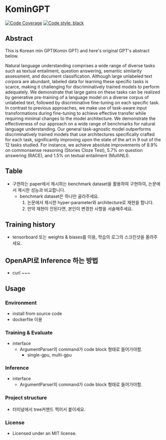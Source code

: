 # KominGPT

[![Code Coverage](https://codecov.io/gh/HephaestusProject/template/branch/master/graph/badge.svg)](https://codecov.io/gh/HephaestusProject/template)
[![Code style: black](https://img.shields.io/badge/code%20style-black-000000.svg)](https://github.com/psf/black)

## Abstract

This is Korean min GPT(Komin GPT) and here's original GPT's abstract below.

Natural language understanding comprises a wide range of diverse tasks such
as textual entailment, question answering, semantic similarity assessment, and
document classification. Although large unlabeled text corpora are abundant,
labeled data for learning these specific tasks is scarce, making it challenging for
discriminatively trained models to perform adequately. We demonstrate that large
gains on these tasks can be realized by generative pre-training of a language model
on a diverse corpus of unlabeled text, followed by discriminative fine-tuning on each
specific task. In contrast to previous approaches, we make use of task-aware input
transformations during fine-tuning to achieve effective transfer while requiring
minimal changes to the model architecture. We demonstrate the effectiveness of
our approach on a wide range of benchmarks for natural language understanding.
Our general task-agnostic model outperforms discriminatively trained models that
use architectures specifically crafted for each task, significantly improving upon the
state of the art in 9 out of the 12 tasks studied. For instance, we achieve absolute
improvements of 8.9% on commonsense reasoning (Stories Cloze Test), 5.7% on
question answering (RACE), and 1.5% on textual entailment (MultiNLI).

## Table

* 구현하는 paper에서 제시하는 benchmark dataset을 활용하여 구현하여, 논문에서 제시한 성능과 비교합니다.
  + benchmark dataset은 하나만 골라주세요.
    1. 논문에서 제시한 hyper-parameter와 architecture로 재현을 합니다.
    2. 만약 재현이 안된다면, 본인이 변경한 사항을 서술해주세요.

## Training history

* tensorboard 또는 weights & biases를 이용, 학습의 로그의 스크린샷을 올려주세요.

## OpenAPI로 Inference 하는 방법

* curl ~~~

## Usage

### Environment

* install from source code
* dockerfile 이용

### Training & Evaluate

* interface
  + ArgumentParser의 command가 code block 형태로 들어가야함.
    - single-gpu, multi-gpu

### Inference

* interface
  + ArgumentParser의 command가 code block 형태로 들어가야함.

### Project structure

* 터미널에서 tree커맨드 찍어서 붙이세요.

### License

* Licensed under an MIT license.
